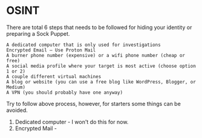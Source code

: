 # OSINT

There are total 6 steps that needs to be followed for hiding your identity or preparing a Sock Puppet.

    A dedicated computer that is only used for investigations
    Encrypted Email – Use Proton Mail
    A burner phone number (expensive) or a wifi phone number (cheap or free)
    A social media profile where your target is most active (choose option 1 or 2)
    A couple different virtual machines
    A blog or website (you can use a free blog like WordPress, Blogger, or Medium)
    A VPN (you should probably have one anyway)
    
Try to follow above process, however, for starters some things can be avoided.

1. Dedicated computer - I won't do this for now.
2. Encrypted Mail - 

